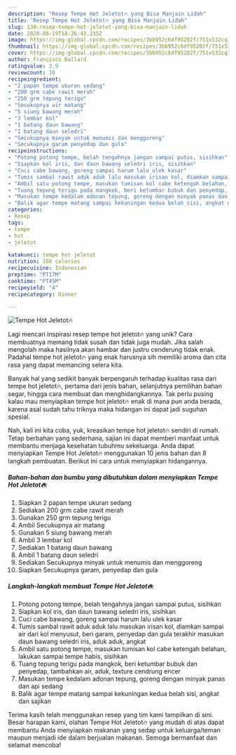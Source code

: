 ```yaml
---
description: "Resep Tempe Hot Jeletot🔥 yang Bisa Manjain Lidah"
title: "Resep Tempe Hot Jeletot🔥 yang Bisa Manjain Lidah"
slug: 130-resep-tempe-hot-jeletot-yang-bisa-manjain-lidah
date: 2020-08-19T18:26:43.235Z
image: https://img-global.cpcdn.com/recipes/3bb952c6df95202f/751x532cq70/tempe-hot-jeletot🔥-foto-resep-utama.jpg
thumbnail: https://img-global.cpcdn.com/recipes/3bb952c6df95202f/751x532cq70/tempe-hot-jeletot🔥-foto-resep-utama.jpg
cover: https://img-global.cpcdn.com/recipes/3bb952c6df95202f/751x532cq70/tempe-hot-jeletot🔥-foto-resep-utama.jpg
author: Francisco Ballard
ratingvalue: 3.9
reviewcount: 10
recipeingredient:
- "2 papan tempe ukuran sedang"
- "200 grm cabe rawit merah"
- "250 grm tepung terigu"
- "Secukupnya air matang"
- "5 siung bawang merah"
- "3 lembar kol"
- "1 batang daun bawang"
- "1 batang daun seledri"
- "Secukupnya minyak untuk menumis dan menggoreng"
- "Secukupnya garam penyedap dan gula"
recipeinstructions:
- "Potong potong tempe, belah tengahnya jangan sampai putus, sisihkan"
- "Siapkan kol iris, dan daun bawang seledri iris, sisihkan"
- "Cuci cabe bawang, goreng sampai harum lalu ulek kasar"
- "Tumis sambal rawit aduk aduk lalu masukan irisan kol, diamkan sampai air dari kol menyusut, beri garam, penyedap dan gula terakhir masukan daun bawang seledri iris, aduk aduk, angkat"
- "Ambil satu potong tempe, masukan tumisan kol cabe ketengah belahan, lakukan sampai tempe habis, sisihkan"
- "Tuang tepung terigu pada mangkok, beri ketumbar bubuk dan penyedap, tambahkan air, aduk, texture cendrung encer"
- "Masukan tempe kedalam adonan tepung, goreng dengan minyak panas dan api sedang"
- "Balik agar tempe matang sampai kekuningan kedua belah sisi, angkat dan sajikan"
categories:
- Resep
tags:
- tempe
- hot
- jeletot

katakunci: tempe hot jeletot 
nutrition: 188 calories
recipecuisine: Indonesian
preptime: "PT17M"
cooktime: "PT45M"
recipeyield: "4"
recipecategory: Dinner

---
```



![Tempe Hot Jeletot🔥](https://img-global.cpcdn.com/recipes/3bb952c6df95202f/751x532cq70/tempe-hot-jeletot🔥-foto-resep-utama.jpg)

Lagi mencari inspirasi resep tempe hot jeletot🔥 yang unik? Cara membuatnya memang tidak susah dan tidak juga mudah. Jika salah mengolah maka hasilnya akan hambar dan justru cenderung tidak enak. Padahal tempe hot jeletot🔥 yang enak harusnya sih memiliki aroma dan cita rasa yang dapat memancing selera kita.

Banyak hal yang sedikit banyak berpengaruh terhadap kualitas rasa dari tempe hot jeletot🔥, pertama dari jenis bahan, selanjutnya pemilihan bahan segar, hingga cara membuat dan menghidangkannya. Tak perlu pusing kalau mau menyiapkan tempe hot jeletot🔥 enak di mana pun anda berada, karena asal sudah tahu triknya maka hidangan ini dapat jadi suguhan spesial.




Nah, kali ini kita coba, yuk, kreasikan tempe hot jeletot🔥 sendiri di rumah. Tetap berbahan yang sederhana, sajian ini dapat memberi manfaat untuk membantu menjaga kesehatan tubuhmu sekeluarga. Anda dapat menyiapkan Tempe Hot Jeletot🔥 menggunakan 10 jenis bahan dan 8 langkah pembuatan. Berikut ini cara untuk menyiapkan hidangannya.

<!--inarticleads1-->

##### Bahan-bahan dan bumbu yang dibutuhkan dalam menyiapkan Tempe Hot Jeletot🔥:

1. Siapkan 2 papan tempe ukuran sedang
1. Sediakan 200 grm cabe rawit merah
1. Gunakan 250 grm tepung terigu
1. Ambil Secukupnya air matang
1. Gunakan 5 siung bawang merah
1. Ambil 3 lembar kol
1. Sediakan 1 batang daun bawang
1. Ambil 1 batang daun seledri
1. Sediakan Secukupnya minyak untuk menumis dan menggoreng
1. Siapkan Secukupnya garam, penyedap dan gula




<!--inarticleads2-->

##### Langkah-langkah membuat Tempe Hot Jeletot🔥:

1. Potong potong tempe, belah tengahnya jangan sampai putus, sisihkan
1. Siapkan kol iris, dan daun bawang seledri iris, sisihkan
1. Cuci cabe bawang, goreng sampai harum lalu ulek kasar
1. Tumis sambal rawit aduk aduk lalu masukan irisan kol, diamkan sampai air dari kol menyusut, beri garam, penyedap dan gula terakhir masukan daun bawang seledri iris, aduk aduk, angkat
1. Ambil satu potong tempe, masukan tumisan kol cabe ketengah belahan, lakukan sampai tempe habis, sisihkan
1. Tuang tepung terigu pada mangkok, beri ketumbar bubuk dan penyedap, tambahkan air, aduk, texture cendrung encer
1. Masukan tempe kedalam adonan tepung, goreng dengan minyak panas dan api sedang
1. Balik agar tempe matang sampai kekuningan kedua belah sisi, angkat dan sajikan




Terima kasih telah menggunakan resep yang tim kami tampilkan di sini. Besar harapan kami, olahan Tempe Hot Jeletot🔥 yang mudah di atas dapat membantu Anda menyiapkan makanan yang sedap untuk keluarga/teman maupun menjadi ide dalam berjualan makanan. Semoga bermanfaat dan selamat mencoba!
